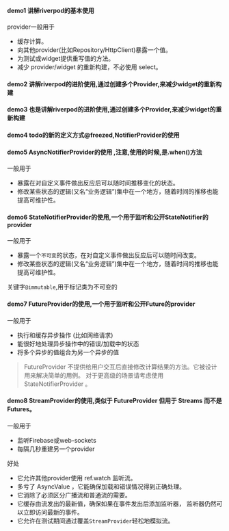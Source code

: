 #### demo1 讲解riverpod的基本使用

provider一般用于

- 缓存计算。
- 向其他provider(比如Repository/HttpClient)暴露一个值。
- 为测试或widget提供重写值的方法。
- 减少 provider/widget 的重新构建，不必使用 select。

#### demo2 讲解riverpod的进阶使用,通过创建多个Provider,来减少widget的重新构建

#### demo3 也是讲解riverpod的进阶使用,通过创建多个Provider,来减少widget的重新构建

#### demo4 todo的新的定义方式@freezed,NotifierProvider的使用

#### demo5 AsyncNotifierProvider的使用 ,注意,使用的时候,是.when()方法

一般用于

- 暴露在对自定义事件做出反应后可以随时间推移变化的状态。
- 修改某些状态的逻辑(又名“业务逻辑”)集中在一个地方，随着时间的推移也能提高可维护性。

#### demo6 StateNotifierProvider的使用,一个用于监听和公开StateNotifier的provider

一般用于

- 暴露一个`不可变`的状态，在对自定义事件做出反应后可以随时间改变。
- 修改某些状态的逻辑(又名“业务逻辑”)集中在一个地方，随着时间的推移也能提高可维护性。

关键字`@immutable`,用于标记类为不可变的

#### demo7 FutureProvider的使用,一个用于监听和公开Future的provider

一般用于

- 执行和缓存异步操作 (比如网络请求)
- 能很好地处理异步操作中的错误/加载中的状态
- 将多个异步的值组合为另一个异步的值

> FutureProvider 不提供给用户交互后直接修改计算结果的方法。它被设计用来解决简单的用例。
> 对于更高级的场景请考虑使用StateNotifierProvider 。

#### demo8 StreamProvider的使用,类似于 FutureProvider 但用于 Streams 而不是 Futures。

一般用于

- 监听Firebase或web-sockets
- 每隔几秒重建另一个provider

好处

- 它允许其他provider使用 ref.watch 监听流。
- 多亏了 AsyncValue ，它能确保加载和错误情况得到正确处理。
- 它消除了必须区分广播流和普通流的需要。
- 它缓存由流发出的最新值，确保如果在事件发出后添加监听器， 监听器仍然可以立即访问最新的事件。
- 它允许在测试期间通过覆盖`StreamProvider`轻松地模拟流。